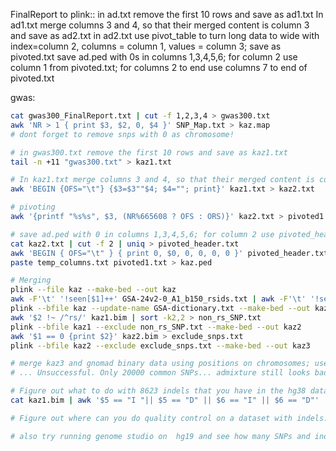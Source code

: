 FinalReport to plink::
in ad.txt remove the first 10 rows and save as ad1.txt
In ad1.txt merge columns 3 and 4, so that their merged content is column 3 and save as ad2.txt
in ad2.txt use pivot_table to turn long data to wide with index=column 2, columns = column 1, values = column 3; save as pivoted.txt
save ad.ped with 0s in columns 1,3,4,5,6; for column 2 use column 1 from pivoted.txt; for columns 2 to end use columns 7 to end of pivoted.txt

gwas:
```bash
cat gwas300_FinalReport.txt | cut -f 1,2,3,4 > gwas300.txt
awk 'NR > 1 { print $3, $2, 0, $4 }' SNP_Map.txt > kaz.map
# dont forget to remove snps with 0 as chromosome!

# in gwas300.txt remove the first 10 rows and save as kaz1.txt
tail -n +11 "gwas300.txt" > kaz1.txt

# In kaz1.txt merge columns 3 and 4, so that their merged content is column 3 and save as kaz2.txt
awk 'BEGIN {OFS="\t"} {$3=$3""$4; $4=""; print}' kaz1.txt > kaz2.txt

# pivoting
awk '{printf "%s%s", $3, (NR%665608 ? OFS : ORS)}' kaz2.txt > pivoted1.txt

# save ad.ped with 0 in columns 1,3,4,5,6; for column 2 use pivoted_header.txt; for columns 2 to end use all columns from pivoted1.txt
cat kaz2.txt | cut -f 2 | uniq > pivoted_header.txt
awk 'BEGIN { OFS="\t" } { print 0, $0, 0, 0, 0, 0 }' pivoted_header.txt > temp_columns.txt
paste temp_columns.txt pivoted1.txt > kaz.ped

# Merging
plink --file kaz --make-bed --out kaz
awk -F'\t' '!seen[$1]++' GSA-24v2-0_A1_b150_rsids.txt | awk -F'\t' '!seen[$2]++' | awk -F'\t' '$2 !~ /,/' > GSA-dictionary.txt
plink --bfile kaz --update-name GSA-dictionary.txt --make-bed --out kaz1
awk '$2 !~ /^rs/' kaz1.bim | sort -k2,2 > non_rs_SNP.txt
plink --bfile kaz1 --exclude non_rs_SNP.txt --make-bed --out kaz2
awk '$1 == 0 {print $2}' kaz2.bim > exclude_snps.txt
plink --bfile kaz2 --exclude exclude_snps.txt --make-bed --out kaz3

# merge kaz3 and gnomad binary data using positions on chromosomes; use names from kaz3; save merged dataset as merged binary dataset (script available in gnomad.md)
# ... Unsuccessful. Only 20000 common SNPs... admixture still looks bad

# Figure out what to do with 8623 indels that you have in the hg38 dataset:
cat kaz1.bim | awk '$5 == "I "|| $5 == "D" || $6 == "I" || $6 == "D"' | wc -l

# Figure out where can you do quality control on a dataset with indels. also you might not be able to use the binary files, may have to go back to the ped map files.

# also try running genome studio on  hg19 and see how many SNPs and indels you have and if they are the same or not
```




